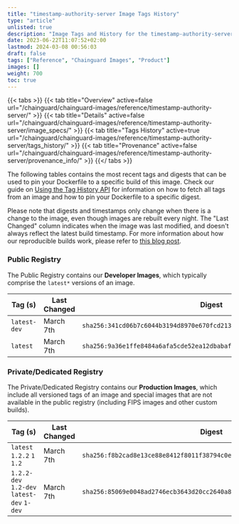 ```yaml
---
title: "timestamp-authority-server Image Tags History"
type: "article"
unlisted: true
description: "Image Tags and History for the timestamp-authority-server Chainguard Image"
date: 2023-06-22T11:07:52+02:00
lastmod: 2024-03-08 00:56:03
draft: false
tags: ["Reference", "Chainguard Images", "Product"]
images: []
weight: 700
toc: true
---
```


{{< tabs >}}
{{< tab title="Overview" active=false url="/chainguard/chainguard-images/reference/timestamp-authority-server/" >}}
{{< tab title="Details" active=false url="/chainguard/chainguard-images/reference/timestamp-authority-server/image_specs/" >}}
{{< tab title="Tags History" active=true url="/chainguard/chainguard-images/reference/timestamp-authority-server/tags_history/" >}}
{{< tab title="Provenance" active=false url="/chainguard/chainguard-images/reference/timestamp-authority-server/provenance_info/" >}}
{{</ tabs >}}

The following tables contains the most recent tags and digests that can be used to pin your Dockerfile to a specific build of this image. Check our guide on [Using the Tag History API](/chainguard/chainguard-images/using-the-tag-history-api/) for information on how to fetch all tags from an image and how to pin your Dockerfile to a specific digest.

Please note that digests and timestamps only change when there is a change to the image, even though images are rebuilt every night. The "Last Changed" column indicates when the image was last modified, and doesn't always reflect the latest build timestamp. For more information about how our reproducible builds work, please refer to [this blog post](https://www.chainguard.dev/unchained/reproducing-chainguards-reproducible-image-builds).

### Public Registry
The Public Registry contains our **Developer Images**, which typically comprise the `latest*` versions of an image.

| Tag (s)       | Last Changed | Digest                                                                    |
|---------------|--------------|---------------------------------------------------------------------------|
|  `latest-dev` | March 7th    | `sha256:341cd06b7c6044b3194d8970e670fcd2131c9a958d550adefe53d72d53333bc0` |
|  `latest`     | March 7th    | `sha256:9a36e1ffe8484a6afa5cde52ea12dbabaf799b3d2b1ac989813b5496a8cc8598` |


### Private/Dedicated Registry
The Private/Dedicated Registry contains our **Production Images**, which include all versioned tags of an image and special images that are not available in the public registry (including FIPS images and other custom builds).

| Tag (s)                                     | Last Changed | Digest                                                                    |
|---------------------------------------------|--------------|---------------------------------------------------------------------------|
|  `latest` `1.2.2` `1` `1.2`                 | March 7th    | `sha256:f8b2cad8e13ce88e8412f8011f38794c0e6bbe66d5e397600dc071f858e1a787` |
|  `1.2.2-dev` `1.2-dev` `latest-dev` `1-dev` | March 7th    | `sha256:85069e0048ad2746ecb3643d20cc2640a8e4e49015a1c6475a21f0dbb4239e46` |

